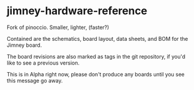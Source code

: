 jimney-hardware-reference
===========================

Fork of pinoccio. Smaller, lighter, (faster?)

Contained are the schematics, board layout, data sheets, and BOM for the Jimney board.

The board revisions are also marked as tags in the git repository, if you'd like to see a previous version.

This is in Alpha right now, please don't produce any boards until you see this message go away.
